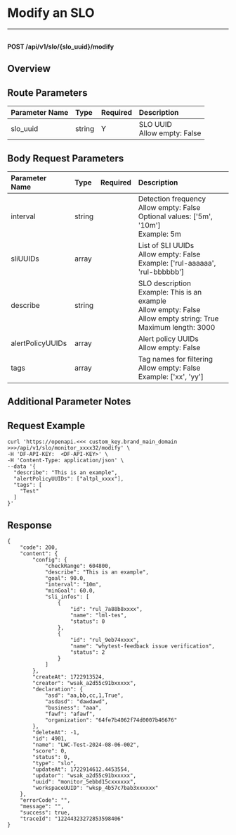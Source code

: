 # Modify an SLO

---

<br />**POST /api/v1/slo/\{slo_uuid\}/modify**

## Overview




## Route Parameters

| Parameter Name        | Type     | Required   | Description              |
|:-------------------|:-------|:-----|:----------------|
| slo_uuid | string | Y | SLO UUID<br>Allow empty: False <br> |


## Body Request Parameters

| Parameter Name        | Type     | Required   | Description              |
|:-------------------|:-------|:-----|:----------------|
| interval | string |  | Detection frequency<br>Allow empty: False <br>Optional values: ['5m', '10m'] <br>Example: 5m <br> |
| sliUUIDs | array |  | List of SLI UUIDs<br>Allow empty: False <br>Example: ['rul-aaaaaa', 'rul-bbbbbb'] <br> |
| describe | string |  | SLO description<br>Example: This is an example <br>Allow empty: False <br>Allow empty string: True <br>Maximum length: 3000 <br> |
| alertPolicyUUIDs | array |  | Alert policy UUIDs<br>Allow empty: False <br> |
| tags | array |  | Tag names for filtering<br>Allow empty: False <br>Example: ['xx', 'yy'] <br> |

## Additional Parameter Notes





## Request Example
```shell
curl 'https://openapi.<<< custom_key.brand_main_domain >>>/api/v1/slo/monitor_xxxx32/modify' \
-H 'DF-API-KEY:  <DF-API-KEY>' \
-H 'Content-Type: application/json' \
--data '{
  "describe": "This is an example",
  "alertPolicyUUIDs": ["altpl_xxxx"],
  "tags": [
    "Test"
  ]
}'
```




## Response
```shell
{
    "code": 200,
    "content": {
        "config": {
            "checkRange": 604800,
            "describe": "This is an example",
            "goal": 90.0,
            "interval": "10m",
            "minGoal": 60.0,
            "sli_infos": [
                {
                    "id": "rul_7a88b8xxxx",
                    "name": "lml-tes",
                    "status": 0
                },
                {
                    "id": "rul_9eb74xxxx",
                    "name": "whytest-feedback issue verification",
                    "status": 2
                }
            ]
        },
        "createAt": 1722913524,
        "creator": "wsak_a2d55c91bxxxxx",
        "declaration": {
            "asd": "aa,bb,cc,1,True",
            "asdasd": "dawdawd",
            "business": "aaa",
            "fawf": "afawf",
            "organization": "64fe7b4062f74d0007b46676"
        },
        "deleteAt": -1,
        "id": 4901,
        "name": "LWC-Test-2024-08-06-002",
        "score": 0,
        "status": 0,
        "type": "slo",
        "updateAt": 1722914612.4453554,
        "updator": "wsak_a2d55c91bxxxxx",
        "uuid": "monitor_5ebbd15cxxxxxx",
        "workspaceUUID": "wksp_4b57c7bab3xxxxxx"
    },
    "errorCode": "",
    "message": "",
    "success": true,
    "traceId": "12244323272853598406"
} 
```